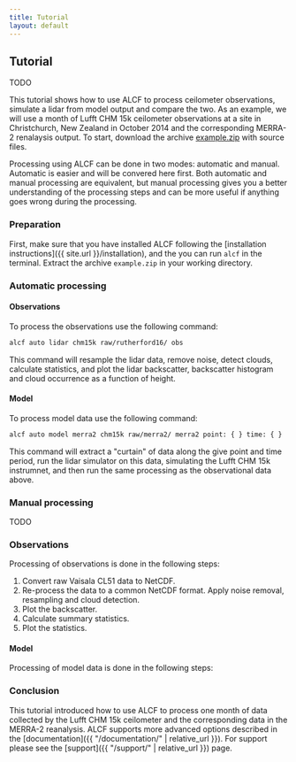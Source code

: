 ```yaml
---
title: Tutorial
layout: default
---
```


## Tutorial

TODO

This tutorial shows how to use ALCF to process ceilometer observations,
simulate a lidar from model output and compare the two. As an example,
we will use a month of Lufft CHM 15k ceilometer observations
at a site in Christchurch, New Zealand in October 2014 and the corresponding
MERRA-2 renalaysis output. To start, download the archive
[example.zip](example.zip) with source files.

Processing using ALCF can be done in two modes: automatic and manual.
Automatic is easier and will be convered here first. Both automatic
and manual processing are equivalent, but manual processing gives you a better
understanding of the processing steps and can be more useful if anything
goes wrong during the processing.

### Preparation

First, make sure that you have installed ALCF following the [installation
instructions]({{ site.url }}/installation), and the you can run `alcf` in the terminal.
Extract the archive `example.zip` in your working directory.

### Automatic processing

#### Observations

To process the observations use the following command:

```sh
alcf auto lidar chm15k raw/rutherford16/ obs
```

This command will resample the lidar data, remove noise, detect clouds,
calculate statistics, and plot the lidar backscatter, backscatter histogram
and cloud occurrence as a function of height.

#### Model

To process model data use the following command:

```sh
alcf auto model merra2 chm15k raw/merra2/ merra2 point: { } time: { }
```

This command will extract a "curtain" of data along the give point and time
period, run the lidar simulator on this data, simulating the Lufft CHM 15k
instrumnet, and then run the same processing as the observational data above.

### Manual processing

TODO

### Observations

Processing of observations is done in the following steps:

1. Convert raw Vaisala CL51 data to NetCDF.
2. Re-process the data to a common NetCDF format. Apply noise removal, resampling
and cloud detection.
3. Plot the backscatter.
4. Calculate summary statistics.
5. Plot the statistics.

#### Model

Processing of model data is done in the following steps:

### Conclusion

This tutorial introduced how to use ALCF to process one month of data
collected by the Lufft CHM 15k ceilometer and the corresponding data in the
MERRA-2 reanalysis. ALCF supports more advanced options described in the
[documentation]({{ "/documentation/" | relative_url }}).
For support please see the [support]({{ "/support/" | relative_url }}) page.
